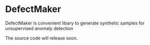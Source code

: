 # DefectMaker
DefectMaker is convenient libary to generate synthetic  samples for unsupervised anomaly detection


The source code will release soon.
